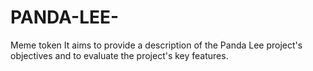 # PANDA-LEE-
Meme token
It aims to provide a description of the Panda Lee project's objectives and to evaluate the project's key features.
